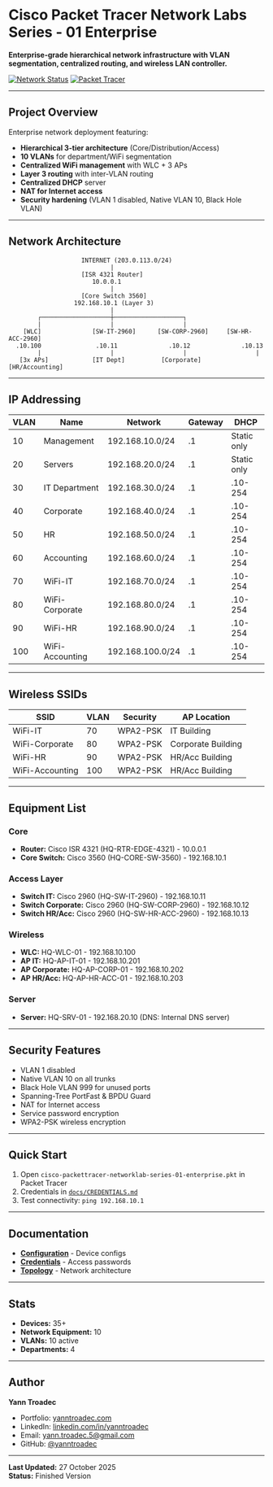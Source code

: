 # Cisco Packet Tracer Network Labs Series - 01 Enterprise

**Enterprise-grade hierarchical network infrastructure with VLAN segmentation, centralized routing, and wireless LAN controller.**

[![Network Status](https://img.shields.io/badge/Status-Production-brightgreen)]()
[![Packet Tracer](https://img.shields.io/badge/Packet_Tracer-8.2%2B-blue)]()

---

## Project Overview

Enterprise network deployment featuring:
- **Hierarchical 3-tier architecture** (Core/Distribution/Access)
- **10 VLANs** for department/WiFi segmentation  
- **Centralized WiFi management** with WLC + 3 APs
- **Layer 3 routing** with inter-VLAN routing
- **Centralized DHCP** server
- **NAT for Internet access**
- **Security hardening** (VLAN 1 disabled, Native VLAN 10, Black Hole VLAN)

---

## Network Architecture

```
                    INTERNET (203.0.113.0/24)
                            |
                    [ISR 4321 Router]
                       10.0.0.1
                            |
                    [Core Switch 3560]
                  192.168.10.1 (Layer 3)
                            |
        ┌───────────────────┼───────────────────┐
        |                   |                   |
    [WLC]              [SW-IT-2960]      [SW-CORP-2960]     [SW-HR-ACC-2960]
  .10.100               .10.11              .10.12              .10.13
        |                   |                   |                   |
   [3x APs]            [IT Dept]          [Corporate]          [HR/Accounting]
```

---

## IP Addressing

| VLAN | Name | Network | Gateway | DHCP |
|------|------|---------|---------|------|
| 10 | Management | 192.168.10.0/24 | .1 | Static only |
| 20 | Servers | 192.168.20.0/24 | .1 | Static only |
| 30 | IT Department | 192.168.30.0/24 | .1 | .10-254 |
| 40 | Corporate | 192.168.40.0/24 | .1 | .10-254 |
| 50 | HR | 192.168.50.0/24 | .1 | .10-254 |
| 60 | Accounting | 192.168.60.0/24 | .1 | .10-254 |
| 70 | WiFi-IT | 192.168.70.0/24 | .1 | .10-254 |
| 80 | WiFi-Corporate | 192.168.80.0/24 | .1 | .10-254 |
| 90 | WiFi-HR | 192.168.90.0/24 | .1 | .10-254 |
| 100 | WiFi-Accounting | 192.168.100.0/24 | .1 | .10-254 |

---

## Wireless SSIDs

| SSID | VLAN | Security | AP Location |
|------|------|----------|-------------|
| WiFi-IT | 70 | WPA2-PSK | IT Building |
| WiFi-Corporate | 80 | WPA2-PSK | Corporate Building |
| WiFi-HR | 90 | WPA2-PSK | HR/Acc Building |
| WiFi-Accounting | 100 | WPA2-PSK | HR/Acc Building |

---

## Equipment List

### Core
- **Router:** Cisco ISR 4321 (HQ-RTR-EDGE-4321) - 10.0.0.1
- **Core Switch:** Cisco 3560 (HQ-CORE-SW-3560) - 192.168.10.1

### Access Layer
- **Switch IT:** Cisco 2960 (HQ-SW-IT-2960) - 192.168.10.11
- **Switch Corporate:** Cisco 2960 (HQ-SW-CORP-2960) - 192.168.10.12
- **Switch HR/Acc:** Cisco 2960 (HQ-SW-HR-ACC-2960) - 192.168.10.13

### Wireless
- **WLC:** HQ-WLC-01 - 192.168.10.100
- **AP IT:** HQ-AP-IT-01 - 192.168.10.201
- **AP Corporate:** HQ-AP-CORP-01 - 192.168.10.202
- **AP HR/Acc:** HQ-AP-HR-ACC-01 - 192.168.10.203

### Server
- **Server:** HQ-SRV-01 - 192.168.20.10 (DNS: Internal DNS server)

---

## Security Features

- VLAN 1 disabled  
- Native VLAN 10 on all trunks  
- Black Hole VLAN 999 for unused ports  
- Spanning-Tree PortFast & BPDU Guard  
- NAT for Internet access  
- Service password encryption  
- WPA2-PSK wireless encryption  

---

## Quick Start

1. Open `cisco-packettracer-networklab-series-01-enterprise.pkt` in Packet Tracer
2. Credentials in [`docs/CREDENTIALS.md`](docs/CREDENTIALS.md)
3. Test connectivity: `ping 192.168.10.1`

---

## Documentation

- **[Configuration](docs/CONFIGURATION-GUIDE.md)** - Device configs
- **[Credentials](docs/CREDENTIALS.md)** - Access passwords
- **[Topology](docs/TOPOLOGY.md)** - Network architecture

---

## Stats

- **Devices:** 35+
- **Network Equipment:** 10
- **VLANs:** 10 active
- **Departments:** 4

---

## Author

**Yann Troadec**

- Portfolio: [yanntroadec.com](https://yanntroadec.com)
- LinkedIn: [linkedin.com/in/yanntroadec](https://www.linkedin.com/in/yann-troadec/)
- Email: yann.troadec.5@gmail.com
- GitHub: [@yanntroadec](https://github.com/yanntroadec/)

---

**Last Updated:** 27 October 2025  
**Status:** Finished Version 